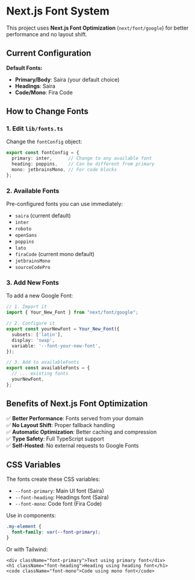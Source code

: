 # Next.js Font System

This project uses **Next.js Font Optimization** (`next/font/google`) for better performance and no layout shift.

## Current Configuration

**Default Fonts:**
- **Primary/Body**: Saira (your default choice)
- **Headings**: Saira 
- **Code/Mono**: Fira Code

## How to Change Fonts

### 1. Edit `lib/fonts.ts`

Change the `fontConfig` object:

```typescript
export const fontConfig = {
  primary: inter,      // Change to any available font
  heading: poppins,    // Can be different from primary
  mono: jetbrainsMono, // For code blocks
};
```

### 2. Available Fonts

Pre-configured fonts you can use immediately:
- `saira` (current default)
- `inter`
- `roboto`
- `openSans`
- `poppins`
- `lato`
- `firaCode` (current mono default)
- `jetbrainsMono`
- `sourceCodePro`

### 3. Add New Fonts

To add a new Google Font:

```typescript
// 1. Import it
import { Your_New_Font } from "next/font/google";

// 2. Configure it
export const yourNewFont = Your_New_Font({
  subsets: ['latin'],
  display: 'swap',
  variable: '--font-your-new-font',
});

// 3. Add to availableFonts
export const availableFonts = {
  // ... existing fonts
  yourNewFont,
};
```

## Benefits of Next.js Font Optimization

✅ **Better Performance**: Fonts served from your domain  
✅ **No Layout Shift**: Proper fallback handling  
✅ **Automatic Optimization**: Better caching and compression  
✅ **Type Safety**: Full TypeScript support  
✅ **Self-Hosted**: No external requests to Google Fonts  

## CSS Variables

The fonts create these CSS variables:
- `--font-primary`: Main UI font (Saira)
- `--font-heading`: Headings font (Saira)  
- `--font-mono`: Code font (Fira Code)

Use in components:
```css
.my-element {
  font-family: var(--font-primary);
}
```

Or with Tailwind:
```tsx
<div className="font-primary">Text using primary font</div>
<h1 className="font-heading">Heading using heading font</h1>
<code className="font-mono">Code using mono font</code>
``` 
